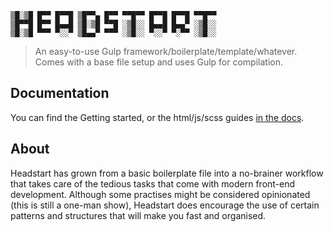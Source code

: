     ▒█░▒█ █▀▀ █▀▀█ ▒█▀▀▄ █▀▀ ▀▀█▀▀ █▀▀█ █▀▀█ ▀▀█▀▀ 
    ▒█▀▀█ █▀▀ █▄▄█ ▒█░▒█ ▀▀█ ░▒█░░ █▄▄█ █▄▄▀ ░▒█░░ 
    ▒█░▒█ ▀▀▀ ▀░░▀ ▒█▄▄▀ ▀▀▀ ░▒█░░ ▀░░▀ ▀░▀▀ ░▒█░░

> An easy-to-use Gulp framework/boilerplate/template/whatever.
  Comes with a base file setup and uses Gulp for compilation.
    

## Documentation

You can find the Getting started, or the html/js/scss guides [in the docs](https://github.com/flovan/Headstart/tree/master/docs).

## About

Headstart has grown from a basic boilerplate file into a no-brainer workflow that takes care of the tedious tasks that come with modern front-end development.
Although some practises might be considered opinionated (this is still a one-man show), Headstart does encourage the use of certain patterns and structures that will make you fast and organised.
